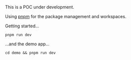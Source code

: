 This is a POC under development.

Using [pnpm](https://pnpm.io/) for the package management and workspaces.

Getting started...

```
pnpm run dev
```

...and the demo app...

```
cd demo && pnpm run dev
```
